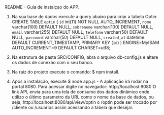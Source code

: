README - Guia de instalçao do APP.

1) Na sua base de dados execute a query abaixo para criar a tabela Optin:
CREATE TABLE `optin` (
  `id` int(11) NOT NULL AUTO_INCREMENT,
  `nome` varchar(100) DEFAULT NULL,
  `sobrenome` varchar(100) DEFAULT NULL,
  `email` varchar(255) DEFAULT NULL,
  `telefone` varchar(50) DEFAULT NULL,
  `password` varchar(50) DEFAULT NULL,
  `created_at` datetime DEFAULT CURRENT_TIMESTAMP,
  PRIMARY KEY (`id`)
) ENGINE=MyISAM AUTO_INCREMENT=9 DEFAULT CHARSET=utf8;

2) Na estrutura de pasta SRC/CONFIG, abra o arquivo db-config.js e altere os dados de conexão com o seu banco.

3) Na raiz do projeto execute o comando: $ npm install.

4) Após a instalação, execute $ node app.js - A aplicação irá rodar na portal 8080. 
   Para acessar digite no navegador: http://localhost:8080
   O link API, envia para uma tela de consumo dos dados dinâmico onde utilizo o último parametro da URL como o nome da base de dados, ou seja, http://localhost:8080/api/view/optin o /optin pode ser trocado por /cliente ou /usuarios assim acessando a tabela que desejar.
